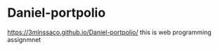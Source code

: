# Daniel-portpolio
https://3mlnssaco.github.io/Daniel-portpolio/
this is web programming assignmnet
